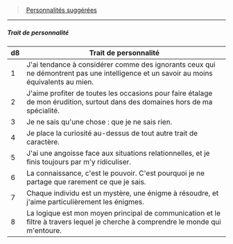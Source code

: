 ﻿---
!PersonalityTraitItem
Id: background_erudit_hd.md#trait-de-personnalité
ParentLink: background_erudit_hd.md#personnalités-suggérées
Name: Trait de personnalité
ParentName: Personnalités suggérées
NameLevel: 5
Attributes: {}
---
> [Personnalités suggérées](hd_background_erudit_personnalites_suggerees.md)

---

##### Trait de personnalité

|d8|Trait de personnalité|
|---|---|
|1|J'ai tendance à considérer comme des ignorants ceux qui ne démontrent pas une intelligence et un savoir au moins équivalents au mien.|
|2|J'aime profiter de toutes les occasions pour faire étalage de mon érudition, surtout dans des domaines hors de ma spécialité.|
|3|Je ne sais qu'une chose : que je ne sais rien.|
|4|Je place la curiosité au-dessus de tout autre trait de caractère.|
|5|J'ai une angoisse face aux situations relationnelles, et je finis toujours par m'y ridiculiser.|
|6|La connaissance, c'est le pouvoir. C'est pourquoi je ne partage que rarement ce que je sais.|
|7|Chaque individu est un mystère, une énigme à résoudre, et j'aime particulièrement les énigmes.|
|8|La logique est mon moyen principal de communication et le filtre à travers lequel je cherche à comprendre le monde qui m'entoure.|

